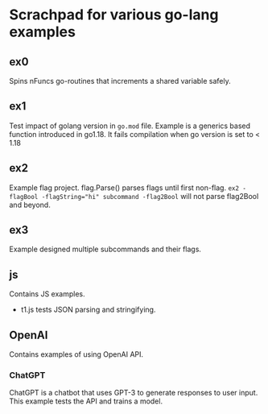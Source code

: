 # Scrachpad for various go-lang examples

## ex0

Spins nFuncs go-routines that increments a shared variable safely.

## ex1

Test impact of golang version in `go.mod` file. Example is a generics based function introduced in go1.18.
It fails compilation when go version is set to < 1.18

## ex2

Example flag project. flag.Parse() parses flags until first non-flag.
`ex2 -flagBool -flagString="hi" subcommand -flag2Bool` will not parse flag2Bool and beyond.

## ex3

Example designed multiple subcommands and their flags.

## js

Contains JS examples.
 - t1.js tests JSON parsing and stringifying.

## OpenAI

Contains examples of using OpenAI API.

### ChatGPT

ChatGPT is a chatbot that uses GPT-3 to generate responses to user input. This example tests the API and trains a model.

